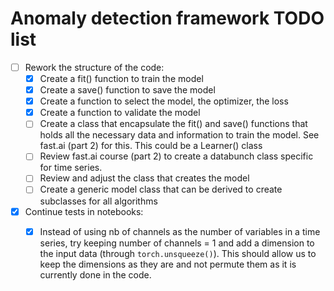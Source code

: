 # Anomaly detection framework TODO list

- [ ] Rework the structure of the code:
    - [X] Create a fit() function to train the model
    - [X] Create a save() function to save the model
    - [X] Create a function to select the model, the optimizer, the loss 
    - [X] Create a function to validate the model
    - [ ] Create a class that encapsulate the fit() and save() functions that holds all the necessary data and information to train the model. See fast.ai (part 2) for this. This could be a Learner() class
    - [ ] Review fast.ai course (part 2) to create a databunch class specific for time series. 
    - [ ] Review and adjust the class that creates the model
    - [ ] Create a generic model class that can be derived to create subclasses for all algorithms
- [X] Continue tests in notebooks:
    - [X] Instead of using nb of channels as the number of variables in a time series, try keeping number of channels = 1 and add a dimension to the input data (through `torch.unsqueeze()`). This should allow us to keep the dimensions as they are and not permute them as it is currently done in the code. 

